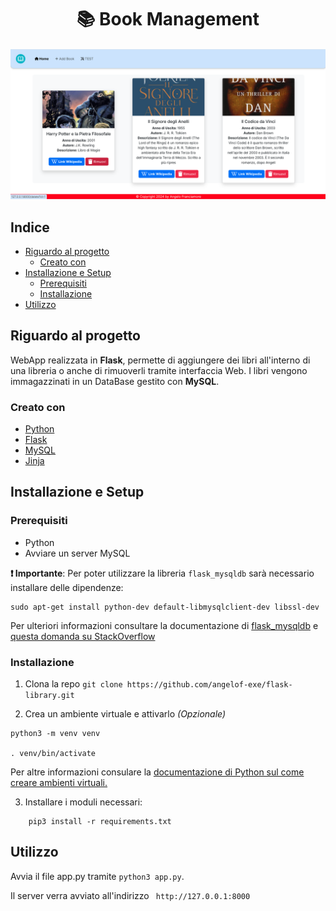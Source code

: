 <div align="center">
 <h1> 📚 Book Management </h1>
</div>

![screenshot](https://raw.githubusercontent.com/angelof-exe/flask-library/main/screenshot/screenshot.png)


## Indice
- [Riguardo al progetto](##riguardo-al-progetto)
    - [Creato con](###Built-with)
- [Installazione e Setup](##installazione-e-Setup)
    - [Prerequisiti](###prerequisiti)
    - [Installazione](###installazione)
- [Utilizzo](##utilizzo)

## Riguardo al progetto

WebApp realizzata in **Flask**, permette di aggiungere dei libri all'interno di una libreria o anche di rimuoverli tramite interfaccia Web. I libri vengono immagazzinati in un DataBase gestito con **MySQL**.

### Creato con
- [Python](https://www.python.org/)
- [Flask](https://flask.palletsprojects.com/en/3.0.x/)
- [MySQL](https://www.mysql.com/it/)
- [Jinja](https://jinja.palletsprojects.com/en/3.1.x/)

## Installazione e Setup

### Prerequisiti

- Python
- Avviare un server MySQL

**❗ Importante**: Per poter utilizzare la libreria `flask_mysqldb` sarà necessario installare delle dipendenze:
```
sudo apt-get install python-dev default-libmysqlclient-dev libssl-dev
```


Per ulteriori informazioni consultare la documentazione di [flask_mysqldb](https://pypi.org/project/Flask-MySQLdb/) e [questa domanda su StackOverflow](https://stackoverflow.com/questions/58957474/how-to-install-flask-mysqldb-for-python)

### Installazione
1. Clona la repo
`git clone https://github.com/angelof-exe/flask-library.git`

2. Crea un ambiente virtuale e attivarlo _(Opzionale)_ 
```
python3 -m venv venv

. venv/bin/activate
```
Per altre informazioni consulare la [documentazione di Python sul come creare ambienti virtuali.](https://docs.python.org/3/library/venv.html#creating-virtual-environments)

3. Installare i moduli necessari:

```
    pip3 install -r requirements.txt
```

## Utilizzo
Avvia il file app.py tramite `python3 app.py`. 

Il server verra avviato all'indirizzo ` http://127.0.0.1:8000`
 

